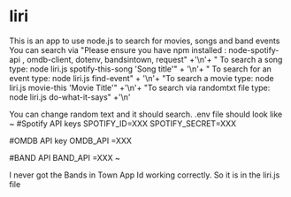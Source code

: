 # liri
This is an app to use node.js to search for movies, songs and band events
You can search via
		"Please ensure you have npm installed : node-spotify-api , omdb-client, dotenv, bandsintown, request" +'\n'+
		" To search a song type: node liri.js spotify-this-song 'Song title'" + '\n'+
		" To search for an event type: node liri.js find-event" + '\n'+
		"To search a movie type: node liri.js movie-this 'Movie Title'" +'\n'+
		"To search via randomtxt file type: node liri.js do-what-it-says" +'\n'


You can change random text and it should search.
.env file should look like
~
#Spotify API keys
SPOTIFY_ID=XXX
SPOTIFY_SECRET=XXX

#OMDB API key
OMDB_API =XXX

#BAND API
BAND_API =XXX
~

I never got the Bands in Town App Id working correctly. So it is in the liri.js file